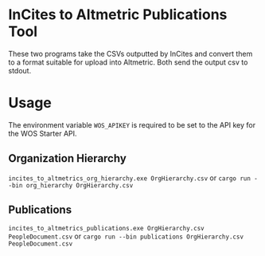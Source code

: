 # InCites to Altmetric Publications Tool

These two programs take the CSVs outputted by InCites and convert them to a format suitable for upload into Altmetric. Both send the output csv to stdout.

# Usage

The environment variable `WOS_APIKEY` is required to be set to the API key for the WOS Starter API.

## Organization Hierarchy

`incites_to_altmetrics_org_hierarchy.exe OrgHierarchy.csv`
or
`cargo run --bin org_hierarchy OrgHierarchy.csv`

## Publications

`incites_to_altmetrics_publications.exe OrgHierarchy.csv PeopleDocument.csv`
or
`cargo run --bin publications OrgHierarchy.csv PeopleDocument.csv`